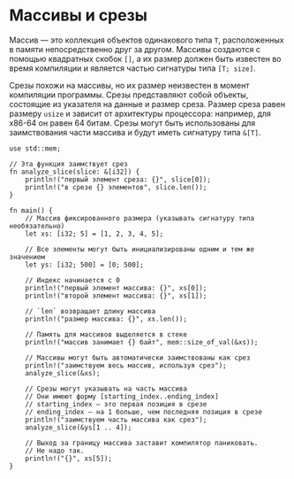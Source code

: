 # Массивы и срезы

Массив — это коллекция объектов одинакового типа `T`, расположенных в памяти непосредственно друг за другом. Массивы создаются с помощью квадратных скобок `[]`, а их размер должен быть известен во время компиляции и является частью сигнатуры типа `[T; size]`.

Срезы похожи на массивы, но их размер неизвестен в момент компиляции программы. Срезы представляют собой объекты, состоящие из указателя на данные и размер среза. Размер среза равен размеру `usize` и зависит от архитектуры процессора: например, для x86-64 он равен 64 битам. Срезы могут быть использованы для заимствования части массива и будут иметь сигнатуру типа `&[T]`.

```rust,editable,ignore,mdbook-runnable
use std::mem;

// Эта функция заимствует срез
fn analyze_slice(slice: &[i32]) {
    println!("первый элемент среза: {}", slice[0]);
    println!("в срезе {} элементов", slice.len());
}

fn main() {
    // Массив фиксированного размера (указывать сигнатуру типа необязательно)
    let xs: [i32; 5] = [1, 2, 3, 4, 5];

    // Все элементы могут быть инициализированы одним и тем же значением
    let ys: [i32; 500] = [0; 500];

    // Индекс начинается с 0
    println!("первый элемент массива: {}", xs[0]);
    println!("второй элемент массива: {}", xs[1]);

    // `len` возвращает длину массива
    println!("размер массива: {}", xs.len());

    // Память для массивов выделяется в стеке
    println!("массив занимает {} байт", mem::size_of_val(&xs));

    // Массивы могут быть автоматически заимствованы как срез
    println!("заимствуем весь массив, используя срез");
    analyze_slice(&xs);

    // Срезы могут указывать на часть массива
    // Они имеют форму [starting_index..ending_index]
    // starting_index — это первая позиция в срезе
    // ending_index — на 1 больше, чем последняя позиция в срезе
    println!("заимствуем часть массива как срез");
    analyze_slice(&ys[1 .. 4]);

    // Выход за границу массива заставит компилятор паниковать.
    // Не надо так.
    println!("{}", xs[5]);
}
```
